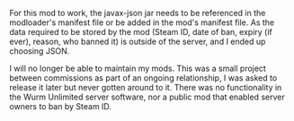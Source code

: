 For this mod to work, the javax-json jar needs to be referenced in the modloader's manifest file or be added in the mod's manifest file. As the data required to be stored by the mod (Steam ID, date of ban, expiry (if ever), reason, who banned it) is outside of the server, and I ended up choosing JSON.

I will no longer be able to maintain my mods. This was a small project between commissions as part of an ongoing relationship, I was asked to release it later but never gotten around to it. There was no functionality in the Wurm Unlimited server software, nor a public mod that enabled server owners to ban by Steam ID.

